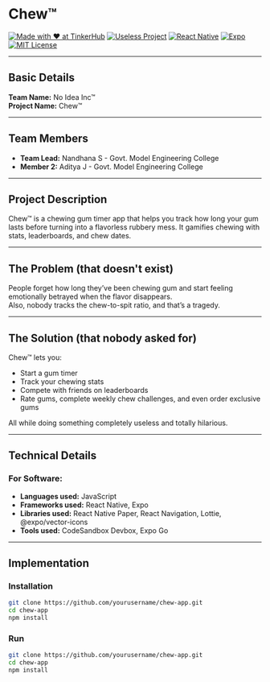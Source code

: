 # Chew™

[![Made with ❤ at TinkerHub](https://img.shields.io/badge/Made%20with-%E2%9D%A4%20at%20TinkerHub-red)](https://tinkerhub.org)
[![Useless Project](https://img.shields.io/badge/Useless%20Project--blue)]()
[![React Native](https://img.shields.io/badge/Built%20with-React%20Native-61DAFB)]()
[![Expo](https://img.shields.io/badge/Expo-SDK--50-blue)]()
[![MIT License](https://img.shields.io/badge/License-MIT-green)]()

---

## Basic Details

**Team Name:** No Idea Inc™  
**Project Name:** Chew™

---

## Team Members

- **Team Lead:** Nandhana S - Govt. Model Engineering College  
- **Member 2:** Aditya J - Govt. Model Engineering College  

---

## Project Description

Chew™ is a chewing gum timer app that helps you track how long your gum lasts before turning into a flavorless rubbery mess. It gamifies chewing with stats, leaderboards, and chew dates. 

---

## The Problem (that doesn't exist)

People forget how long they’ve been chewing gum and start feeling emotionally betrayed when the flavor disappears.  
Also, nobody tracks the chew-to-spit ratio, and that’s a tragedy.

---

## The Solution (that nobody asked for)

Chew™ lets you:
- Start a gum timer  
- Track your chewing stats  
- Compete with friends on leaderboards  
- Rate gums, complete weekly chew challenges, and even order exclusive gums  

All while doing something completely useless and totally hilarious.

---

## Technical Details

### For Software:

- **Languages used:** JavaScript  
- **Frameworks used:** React Native, Expo  
- **Libraries used:** React Native Paper, React Navigation, Lottie, @expo/vector-icons  
- **Tools used:** CodeSandbox Devbox, Expo Go  

---

## Implementation

### Installation

```bash
git clone https://github.com/yourusername/chew-app.git
cd chew-app
npm install
```

### Run

```bash
git clone https://github.com/yourusername/chew-app.git
cd chew-app
npm install
```
